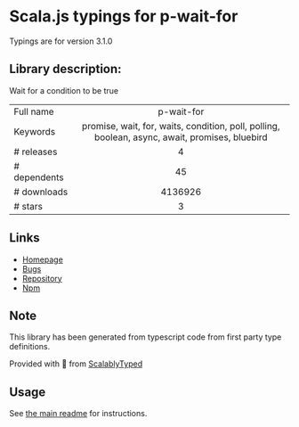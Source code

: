 
# Scala.js typings for p-wait-for

Typings are for version 3.1.0

## Library description:
Wait for a condition to be true

|                    |                 |
| ------------------ | :-------------: |
| Full name          | p-wait-for |
| Keywords           | promise, wait, for, waits, condition, poll, polling, boolean, async, await, promises, bluebird |
| # releases         | 4 |
| # dependents       | 45 |
| # downloads        | 4136926 |
| # stars            | 3 |

## Links
- [Homepage](https://github.com/sindresorhus/p-wait-for#readme)
- [Bugs](https://github.com/sindresorhus/p-wait-for/issues)
- [Repository](https://github.com/sindresorhus/p-wait-for)
- [Npm](https://www.npmjs.com/package/p-wait-for)
    


## Note
This library has been generated from typescript code from first party type definitions.

Provided with :purple_heart: from [ScalablyTyped](https://github.com/oyvindberg/ScalablyTyped)

## Usage
See [the main readme](../../readme.md) for instructions.


